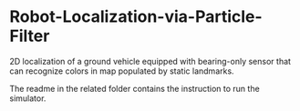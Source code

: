 # Robot-Localization-via-Particle-Filter
2D localization of a ground vehicle equipped with bearing-only sensor that can recognize colors in map populated by static landmarks.


The readme in the related folder contains the instruction to run the simulator.
